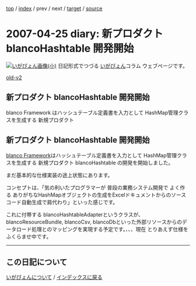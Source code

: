 [top](https://igapyon.github.io/diary/) 
 / [index](https://igapyon.github.io/diary/2007/index.html) 
 / prev 
 / next 
 / [target](https://igapyon.github.io/diary/2007/ig070425.html) 
 / [source](https://github.com/igapyon/diary/blob/gh-pages/2007/ig070425.html.src.md) 

2007-04-25 diary: 新プロダクト blancoHashtable 開発開始
=====================================================================================================
[![いがぴょん画像(小)](https://igapyon.github.io/diary/images/iga200306s.jpg "いがぴょん")](https://igapyon.github.io/diary/memo/memoigapyon.html) 日記形式でつづる [いがぴょん](https://igapyon.github.io/diary/memo/memoigapyon.html)コラム ウェブページです。

[old-v2](ig070425-orig.html)

## 新プロダクト blancoHashtable 開発開始

blanco Framework はハッシュテーブル定義書を入力として HashMap管理クラスを生成する 新規プロダクト


## 新プロダクト blancoHashtable 開発開始

[blanco Framework](http://www.igapyon.jp/blanco/blanco.ja.html)はハッシュテーブル定義書を入力として HashMap管理クラスを生成する 新規プロダクト
blancoHashtable の開発を開始しました。

まだ基本的な仕様実装の途上状態にあります。

コンセプトは、「気の利いたプログラマーが 普段の業務システム開発で よく作る ありがちなHashMapオブジェクトの生成をExcelドキュメントからのソースコード自動生成で肩代わり」といった感じです。

これに付帯する blancoHashtableAdapterというクラスが、blancoResourceBundle, blancoCsv,
blancoDbといった外部リソースからのデータロード処理とのマッピングを実現する予定です。、、、現在 とりあえず仕様をふくらませ中です。

----------------------------------------------------------------------------------------------------

## この日記について
[いがぴょんについて](https://igapyon.github.io/diary/memo/memoigapyon.html) / [インデックスに戻る](https://igapyon.github.io/diary/idxall.html)
